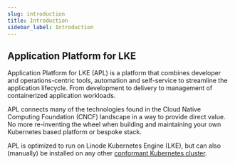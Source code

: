 ```yaml
---
slug: introduction
title: Introduction
sidebar_label: Introduction
---
```


## Application Platform for LKE

Application Platform for LKE (APL) is a platform that combines developer and operations-centric tools, automation and self-service to streamline the application lifecycle. From development to delivery to management of containerized application workloads.

APL connects many of the technologies found in the Cloud Native Computing Foundation (CNCF) landscape in a way to provide direct value. No more re-inventing the wheel when building and maintaining your own Kubernetes based platform or bespoke stack.

APL is optimized to run on Linode Kubernetes Engine (LKE), but can also (manually) be installed on any other [conformant Kubernetes cluster](https://www.cncf.io/training/certification/software-conformance/).

